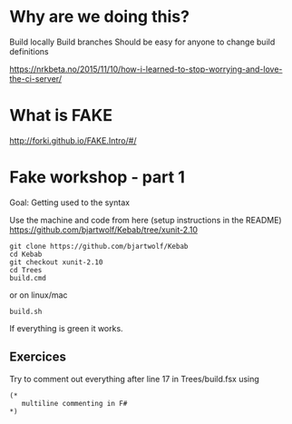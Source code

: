 

# Why are we doing this?
Build locally
Build branches
Should be easy for anyone to change build definitions

https://nrkbeta.no/2015/11/10/how-i-learned-to-stop-worrying-and-love-the-ci-server/

# What is FAKE
http://forki.github.io/FAKE.Intro/#/

# Fake workshop - part 1
Goal: Getting used to the syntax

Use the machine and code from here (setup instructions in the README)
https://github.com/bjartwolf/Kebab/tree/xunit-2.10

```
git clone https://github.com/bjartwolf/Kebab
cd Kebab
git checkout xunit-2.10
cd Trees
build.cmd
```
or on linux/mac
```
build.sh
```

If everything is green it works.

## Exercices
Try to comment out everything after line 17 in Trees/build.fsx using 
``` 
(* 
   multiline commenting in F# 
*)
```


